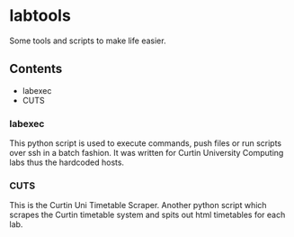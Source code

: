 # labtools
Some tools and scripts to make life easier.

## Contents

* labexec
* CUTS

### labexec
This python script is used to execute commands, push files or run scripts over ssh in a batch fashion. It was written for Curtin University Computing labs thus the hardcoded hosts.

### CUTS
This is the Curtin Uni Timetable Scraper. Another python script which scrapes the Curtin timetable system and spits out html timetables for each lab.